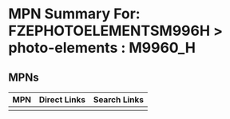 



# MPN Summary For: FZEPHOTOELEMENTSM996H > photo-elements : M9960_H

## MPNs
  

|MPN|Direct Links|Search Links|
| :--- | :--- | :--- |
||||
